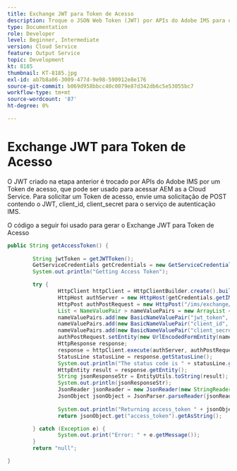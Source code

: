 ```yaml
---
title: Exchange JWT para Token de Acesso
description: Troque o JSON Web Token (JWT) por APIs do Adobe IMS para obter um token de acesso AEM.
type: Documentation
role: Developer
level: Beginner, Intermediate
version: Cloud Service
feature: Output Service
topic: Development
kt: 8185
thumbnail: KT-8185.jpg
exl-id: ab7b8a06-3009-477d-9e98-590912e8e176
source-git-commit: b069d958bbcc40c0079e87d342db6c5e53055bc7
workflow-type: tm+mt
source-wordcount: '87'
ht-degree: 0%

---
```


# Exchange JWT para Token de Acesso


O JWT criado na etapa anterior é trocado por APIs do Adobe IMS por um Token de acesso, que pode ser usado para acessar AEM as a Cloud Service. Para solicitar um Token de acesso, envie uma solicitação de POST contendo o JWT, client_id, client_secret para o serviço de autenticação IMS.

O código a seguir foi usado para gerar o Exchange JWT para Token de Acesso

```java
public String getAccessToken() {
        
        String jwtToken = getJWTToken();
        GetServiceCredentials getCredentials = new GetServiceCredentials();
        System.out.println("Getting Access Token");

        try {
                HttpClient httpClient = HttpClientBuilder.create().build();
                HttpHost authServer = new HttpHost(getCredentials.getIMS_ENDPOINT(), 443, "https");
                HttpPost authPostRequest = new HttpPost("/ims/exchange/jwt");
                List < NameValuePair > nameValuePairs = new ArrayList < NameValuePair > ();
                nameValuePairs.add(new BasicNameValuePair("jwt_token", jwtToken));
                nameValuePairs.add(new BasicNameValuePair("client_id", getCredentials.getCLIENT_ID()));
                nameValuePairs.add(new BasicNameValuePair("client_secret", getCredentials.getCLIENT_SECRET()));
                authPostRequest.setEntity(new UrlEncodedFormEntity(nameValuePairs, Consts.UTF_8));
                HttpResponse response;
                response = httpClient.execute(authServer, authPostRequest);
                StatusLine statusLine = response.getStatusLine();
                System.out.println("The status code is " + statusLine.getStatusCode());
                HttpEntity result = response.getEntity();
                String jsonResponseStr = EntityUtils.toString(result);
                System.out.println(jsonResponseStr);
                JsonReader jsonReader = new JsonReader(new StringReader(jsonResponseStr));
                JsonObject jsonObject = JsonParser.parseReader(jsonReader).getAsJsonObject();
                
                System.out.println("Returning access_token " + jsonObject.get("access_token").getAsString());
                return jsonObject.get("access_token").getAsString();

        } catch (Exception e) {
                System.out.print("Error: " + e.getMessage());
        }
        return "null";

}
```
